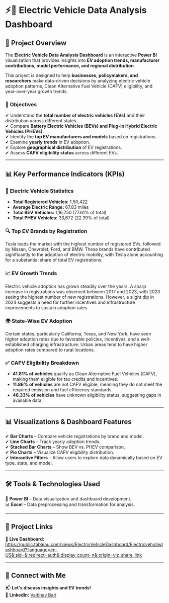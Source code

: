 # ⚡🚗 **Electric Vehicle Data Analysis Dashboard**  

## 📌 **Project Overview**  
The **Electric Vehicle Data Analysis Dashboard** is an interactive **Power BI** visualization that provides insights into **EV adoption trends, manufacturer contributions, model performance, and regional distribution**.  

This project is designed to help **businesses, policymakers, and researchers** make data-driven decisions by analyzing electric vehicle adoption patterns, Clean Alternative Fuel Vehicle (CAFV) eligibility, and year-over-year growth trends.  

### 🎯 **Objectives**  
✔ Understand the **total number of electric vehicles (EVs)** and their distribution across different states.  
✔ Compare **Battery Electric Vehicles (BEVs) and Plug-in Hybrid Electric Vehicles (PHEVs)**.  
✔ Identify the **top EV manufacturers and models** based on registrations.  
✔ Examine **yearly trends** in EV adoption.  
✔ Explore **geographical distribution** of EV registrations.  
✔ Assess **CAFV eligibility status** across different EVs.  

---

## 📊 **Key Performance Indicators (KPIs)**  

### 🚗 **Electric Vehicle Statistics**  
- **Total Registered Vehicles:** 1,50,422  
- **Average Electric Range:** 67.83 miles  
- **Total BEV Vehicles:** 1,16,750 (77.61% of total)  
- **Total PHEV Vehicles:** 33,672 (22.39% of total)  

### 🔍 **Top EV Brands by Registration**  
Tesla leads the market with the highest number of registered EVs, followed by Nissan, Chevrolet, Ford, and BMW. These brands have contributed significantly to the adoption of electric mobility, with Tesla alone accounting for a substantial share of total EV registrations.  

### 📈 **EV Growth Trends**  
Electric vehicle adoption has grown steadily over the years. A sharp increase in registrations was observed between 2017 and 2023, with 2023 seeing the highest number of new registrations. However, a slight dip in 2024 suggests a need for further incentives and infrastructure improvements to sustain adoption rates.  

### 🌍 **State-Wise EV Adoption**  
Certain states, particularly California, Texas, and New York, have seen higher adoption rates due to favorable policies, incentives, and a well-established charging infrastructure. Urban areas tend to have higher adoption rates compared to rural locations.  

### ✅ **CAFV Eligibility Breakdown**  
- **41.81% of vehicles** qualify as Clean Alternative Fuel Vehicles (CAFV), making them eligible for tax credits and incentives.  
- **11.86% of vehicles** are not CAFV eligible, meaning they do not meet the required emission and fuel efficiency standards.  
- **46.33% of vehicles** have unknown eligibility status, suggesting gaps in available data.  

---

## 📊 **Visualizations & Dashboard Features**  
✔ **Bar Charts** – Compare vehicle registrations by brand and model.  
✔ **Line Charts** – Track yearly adoption trends.  
✔ **Stacked Bar Charts** – Show BEV vs. PHEV comparison.  
✔ **Pie Charts** – Visualize CAFV eligibility distribution.  
✔ **Interactive Filters** – Allow users to explore data dynamically based on EV type, state, and model.  

---

## 🛠 **Tools & Technologies Used**  
🚀 **Power BI** – Data visualization and dashboard development.  
📊 **Excel** – Data preprocessing and transformation for analysis.  

---


## 🔗 **Project Links**  
🔹 **Live Dashboard:** https://public.tableau.com/views/ElectrivVehicleDashboard/Electricvehicledashboard?:language=en-US&:sid=&:redirect=auth&:display_count=n&:origin=viz_share_link 

---

## 🤝 **Connect with Me**  
📬 **Let's discuss insights and EV trends!**  
💼 **LinkedIn:** [Vaibhav Bari](https://www.linkedin.com/in/vaibhav-bari)  

